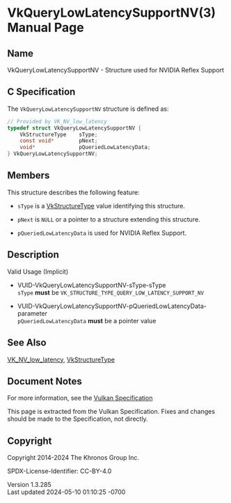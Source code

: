 # VkQueryLowLatencySupportNV(3) Manual Page

## Name

VkQueryLowLatencySupportNV - Structure used for NVIDIA Reflex Support



## <a href="#_c_specification" class="anchor"></a>C Specification

The `VkQueryLowLatencySupportNV` structure is defined as:

``` c
// Provided by VK_NV_low_latency
typedef struct VkQueryLowLatencySupportNV {
    VkStructureType    sType;
    const void*        pNext;
    void*              pQueriedLowLatencyData;
} VkQueryLowLatencySupportNV;
```

## <a href="#_members" class="anchor"></a>Members

This structure describes the following feature:

- `sType` is a [VkStructureType](https://registry.khronos.org/vulkan/specs/1.3-extensions/man/html/VkStructureType.html) value identifying
  this structure.

- `pNext` is `NULL` or a pointer to a structure extending this
  structure.

- `pQueriedLowLatencyData` is used for NVIDIA Reflex Support.

## <a href="#_description" class="anchor"></a>Description

Valid Usage (Implicit)

- <a href="#VUID-VkQueryLowLatencySupportNV-sType-sType"
  id="VUID-VkQueryLowLatencySupportNV-sType-sType"></a>
  VUID-VkQueryLowLatencySupportNV-sType-sType  
  `sType` **must** be `VK_STRUCTURE_TYPE_QUERY_LOW_LATENCY_SUPPORT_NV`

- <a
  href="#VUID-VkQueryLowLatencySupportNV-pQueriedLowLatencyData-parameter"
  id="VUID-VkQueryLowLatencySupportNV-pQueriedLowLatencyData-parameter"></a>
  VUID-VkQueryLowLatencySupportNV-pQueriedLowLatencyData-parameter  
  `pQueriedLowLatencyData` **must** be a pointer value

## <a href="#_see_also" class="anchor"></a>See Also

[VK_NV_low_latency](https://registry.khronos.org/vulkan/specs/1.3-extensions/man/html/VK_NV_low_latency.html),
[VkStructureType](https://registry.khronos.org/vulkan/specs/1.3-extensions/man/html/VkStructureType.html)

## <a href="#_document_notes" class="anchor"></a>Document Notes

For more information, see the <a
href="https://registry.khronos.org/vulkan/specs/1.3-extensions/html/vkspec.html#VkQueryLowLatencySupportNV"
target="_blank" rel="noopener">Vulkan Specification</a>

This page is extracted from the Vulkan Specification. Fixes and changes
should be made to the Specification, not directly.

## <a href="#_copyright" class="anchor"></a>Copyright

Copyright 2014-2024 The Khronos Group Inc.

SPDX-License-Identifier: CC-BY-4.0

Version 1.3.285  
Last updated 2024-05-10 01:10:25 -0700
